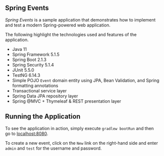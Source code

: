 ## Spring Events

_Spring Events_ is a sample application that demonstrates how to implement and test a modern Spring-powered web application.

The following highlight the technologies used and features of the application.

* Java 11
* Spring Framework 5.1.5
* Spring Boot 2.1.3
* Spring Security 5.1.4
* JUnit 5.5.0
* TestNG 6.14.3
* Simple POJO `Event` domain entity using JPA, Bean Validation, and Spring formatting annotations
* Transactional service layer
* Spring Data JPA repository layer
* Spring @MVC + Thymeleaf & REST presentation layer

## Running the Application

To see the application in action, simply execute `gradlew bootRun` and then go to [localhost:8080](http://localhost:8080/).

To create a new event, click on the `New` link on the right-hand side and enter `admin` and `test` for the username and password.
